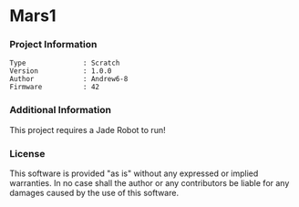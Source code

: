 Mars1
================



### Project Information
```
Type              : Scratch
Version           : 1.0.0
Author            : Andrew6-8
Firmware          : 42
```

### Additional Information
This project requires a Jade Robot to run!

### License
This software is provided "as is" without any expressed or implied warranties.  In no case shall the author or any contributors be liable for any damages caused by the use of this software.

